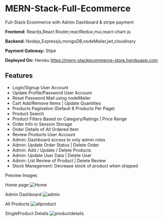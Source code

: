 # MERN-Stack-Full-Ecommerce

Full-Stack Ecommerce with Admin Dashboard & stripe payment

**Frontend:**
Reactjs,React Router,reactRedux,mui,react-chart-js

**Backend:**
Nodejs,Expressjs,mongoDB,nodeMailer,jwt,cloudinary 

**Payment Gateway:**
Stipe

**Deployed On:**
Heroku
https://mern-stackecommerce-store.herokuapp.com

##  Features
- Login/Signup User Account
- Update Profile/Password User Account
- Reset Password Mail using nodeMailer
- Cart Add/Remove Items | Update Quantities
- Products Pagination (Default 8 Products Per Page)
- Product Search
- Product Filters Based on Category/Ratings | Price Range
- Order Info in Session Storage
- Order Details of All Ordered Item
- Review Products User Account
- Admin: Dashboard access to only admin roles
- Admin: Update Order Status | Delete Order
- Admin: Add / Update / Delete Products
- Admin: Update User Data | Delete User
- Admin: List Review of Product | Delete Review
- Stock Management: Decrease stock of product when shipped

Preview Images

Home page
![Home](https://user-images.githubusercontent.com/85095015/167061875-42c2ac50-6824-4db4-b700-973a0f952e58.png)

Admin Dashboard
![admin](https://user-images.githubusercontent.com/85095015/167064686-c61fb965-e7a2-4060-a42e-1d9959e5cb1c.png)

All Products
![allproduct](https://user-images.githubusercontent.com/85095015/167064129-27771c9f-752e-41d8-8d52-d571011e6393.png)

SingleProduct Details
![productdetails](https://user-images.githubusercontent.com/85095015/167064169-1b43290a-07f5-4046-8284-071dcb27811c.png)
